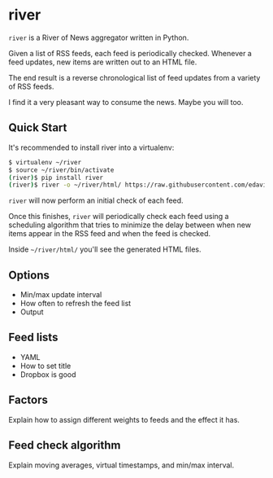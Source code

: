 # river

`river` is a River of News aggregator written in Python.

Given a list of RSS feeds, each feed is periodically checked. Whenever
a feed updates, new items are written out to an HTML file.

The end result is a reverse chronological list of feed updates from a
variety of RSS feeds.

I find it a very pleasant way to consume the news. Maybe you will too.

## Quick Start

It's recommended to install river into a virtualenv:

```bash
$ virtualenv ~/river
$ source ~/river/bin/activate
(river)$ pip install river
(river)$ river -o ~/river/html/ https://raw.githubusercontent.com/edavis/river/master/feed-lists/tech.txt
```

`river` will now perform an initial check of each feed.

Once this finishes, `river` will periodically check each feed using a
scheduling algorithm that tries to minimize the delay between when new
items appear in the RSS feed and when the feed is checked.

Inside `~/river/html/` you'll see the generated HTML files.

## Options

- Min/max update interval
- How often to refresh the feed list
- Output

## Feed lists

- YAML
- How to set title
- Dropbox is good

## Factors

Explain how to assign different weights to feeds and the effect it has.

## Feed check algorithm

Explain moving averages, virtual timestamps, and min/max interval.

